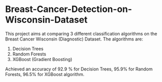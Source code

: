 # Breast-Cancer-Detection-on-Wisconsin-Dataset
This project aims at comparing 3 different classification algorithms on the Breast Cancer Wisconsin (Diagnostic) Dataset.
The algorithms are:
1. Decision Trees
2. Random Forests
3. XGBoost (Gradient Boosting)

Achieved an accuracy of 92.9 % for Decision Trees, 95.9% for Random Forests, 96.5% for XGBoost algorithm.
